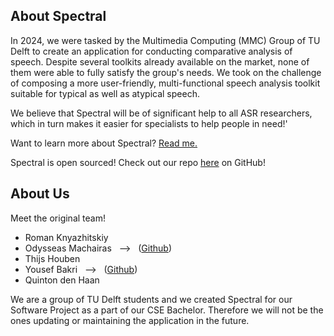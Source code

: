 ## About Spectral

In 2024, we were tasked by the Multimedia Computing (MMC) Group of TU Delft to create an application for conducting comparative analysis of speech. Despite several toolkits already available on the market, none of them were able to fully satisfy the group's needs. We took on the challenge of composing a more user-friendly, multi-functional speech analysis toolkit suitable for typical as well as atypical speech.

We believe that Spectral will be of significant help to all ASR researchers, which in turn makes it easier for specialists to help people in need!'

Want to learn more about Spectral? [Read me.](https://gitlab.ewi.tudelft.nl/cse2000-software-project/2023-2024/cluster-n/11c/atypical-speech-project/-/blob/main/README.md?ref_type=heads)

Spectral is open sourced! Check out our repo [here](https://gitlab.ewi.tudelft.nl/cse2000-software-project/2023-2024/cluster-n/11c/atypical-speech-project) on GitHub!

## About Us

Meet the original team!

- Roman Knyazhitskiy
- Odysseas Machairas &nbsp; --> &nbsp; ([Github](https://github.com/Odilf))
- Thijs Houben
- Yousef Bakri &nbsp; --> &nbsp; ([Github](https://github.com/dprin))
- Quinton den Haan

We are a group of TU Delft students and we created Spectral for our Software Project as a part of our CSE Bachelor. Therefore we will not be the ones updating or maintaining the application in the future.
